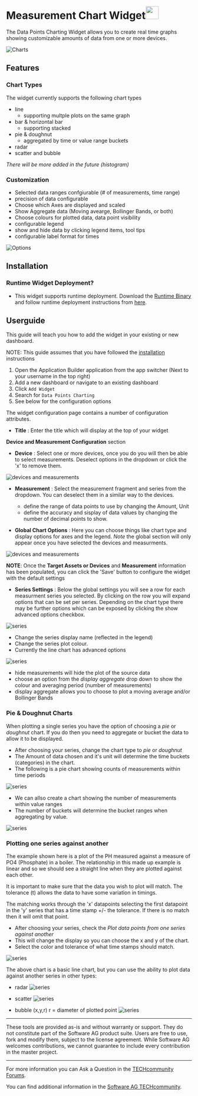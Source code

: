 <!-- @format -->

# Measurement Chart Widget[<img width="35" src="https://user-images.githubusercontent.com/67993842/97668428-f360cc80-1aa7-11eb-8801-da578bda4334.png"/>](https://github.com/SoftwareAG/cumulocity-measurment-chart-widget/releases/download/1.0.0/datapoints-charting-widget-v1.0.0.zip)

The Data Points Charting Widget allows you to create real time graphs showing customizable amounts of data from one or more devices.

![Charts](/styles/previewImage.png)

## Features

### Chart Types

The widget currently supports the following chart types

- line
  - supporting multple plots on the same graph
- bar & horizontal bar
  - supporting stacked
- pie & doughnut
  - aggregated by time or value range buckets
- radar
- scatter and bubble

_There will be more added in the future (histogram)_

### Customization

- Selected data ranges confgiurable (# of measurements, time range)
- precision of data configurable
- Choose which Axes are displayed and scaled
- Show Aggregate data (Moving avearge, Bollinger Bands, or both)
- Choose colours for plotted data, data point visibility
- configurable legend
- show and hide data by clicking legend items, tool tips
- configurable label format for times

![Options](/images/options.png)

## Installation

### Runtime Widget Deployment?

- This widget supports runtime deployment. Download the [Runtime Binary](https://github.com/SoftwareAG/cumulocity-silo-capacity-widget/releases/download/1.0.2/silo-capacity-widget_v1.0.2.zip) and follow runtime deployment instructions from [here](https://github.com/SoftwareAG/cumulocity-runtime-widget-loader).

## Userguide

This guide will teach you how to add the widget in your existing or new dashboard.

NOTE: This guide assumes that you have followed the [installation](https://github.com/SoftwareAG/cumulocity-runtime-widget-loader) instructions

1. Open the Application Builder application from the app switcher (Next to your username in the top right)
2. Add a new dashboard or navigate to an existing dashboard
3. Click `Add Widget`
4. Search for `Data Points Charting`
5. See below for the configuration options

The widget configuration page contains a number of configuration attributes.

- **Title** : Enter the title which will display at the top of your widget

**Device and Measurement Configuration** section

- **Device** : Select one or more devices, once you do you will then be able to select measurements. Deselect options in the dropdown or click the 'x' to remove them.

![devices and measurements](/images/devandmeas.png)

- **Measurement** : Select the measurement fragment and series from the dropdown. You can deselect them in a similar way to the devices.

  - define the range of data points to use by changing the Amount, Unit
  - define the accuracy and sisplay of data values by changing the number of decimal points to show.

- **Global Chart Options** : Here you can choose things like chart type and display options for axes and the legend. _Note_ the global section will only appear once you have selected the devices and measurments.

![devices and measurements](/images/global.gif)

**NOTE**: Once the **Target Assets or Devices** and **Measurement** information has been populated, you can click the 'Save' button to configure the widget with the default settings

- **Series Settings** : Below the global settings you will see a row for each measurment series you selected. By clicking on the row you will expand options that can be set per series. Depending on the chart type there may be further options which can be exposed by clicking the show advanced options checkbox.

![series](/images/series.gif)

- Change the series display name (reflected in the legend)
- Change the series plot colour.
- Currently the line chart has advanced options

![series](/images/advanced.gif)

- hide measurements will hide the plot of the source data
- choose an option from the _display aggregate_ drop down to show the colour and averaging period (number of measurements)
- display aggregate allows you to choose to plot a moving average and/or Bollinger Bands

### Pie & Doughnut Charts

When plotting a single series you have the option of choosing a _pie_ or _doughnut_ chart. If you do then you need to aggregate or
bucket the data to allow it to be displayed.

- After choosing your series, change the chart type to _pie_ or _doughnut_
- The Amount of data chosen and it's unit will determine the time buckets (categories) in the chart.
- The following is a pie chart showing counts of measurements within time periods

![series](/images/pie.gif)

- We can allso create a chart showing the number of measurements within value ranges
- The number of buckets will determine the bucket ranges when aggregating by value.

![series](/images/value.gif)

### Plotting one series against another

The example shown here is a plot of the PH measured against a measure of PO4 (Phosphate) in a boiler. The relationship in this made up example is linear and so we should see a straight line when they are plotted against each other.

It is important to make sure that the data you wish to plot will match. The tolerance (t) allows the data to have some variation in timings.

The matching works through the 'x' datapoints selecting the first datapoint in the 'y' series that has a time stamp +/- the tolerance. If there is no match then it will omit that point.

- After choosing your series, check the _Plot data points from one series against another_
- This will change the display so you can choose the x and y of the chart.
- Select the color and tolerance of what time stamps should match.

![series](/images/multivariate.gif)

The above chart is a basic line chart, but you can use the ability to plot data against another series in other types:

- radar
  ![series](/images/radar.png)

- scatter
  ![series](/images/scatter.png)

- bubble (x,y,r) r = diameter of plotted point
  ![series](/images/bubble.png)

---

These tools are provided as-is and without warranty or support. They do not constitute part of the Software AG product suite. Users are free to use, fork and modify them, subject to the license agreement. While Software AG welcomes contributions, we cannot guarantee to include every contribution in the master project.

---

For more information you can Ask a Question in the [TECHcommunity Forums](http://tech.forums.softwareag.com/techjforum/forums/list.page?product=cumulocity).

You can find additional information in the [Software AG TECHcommunity](http://techcommunity.softwareag.com/home/-/product/name/cumulocity).
